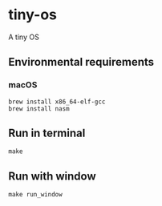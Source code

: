 # tiny-os
A tiny OS

## Environmental requirements
### macOS
```shell
brew install x86_64-elf-gcc
brew install nasm
```
## Run in terminal
```shell
make
```

## Run with window
```shell
make run_window
```

